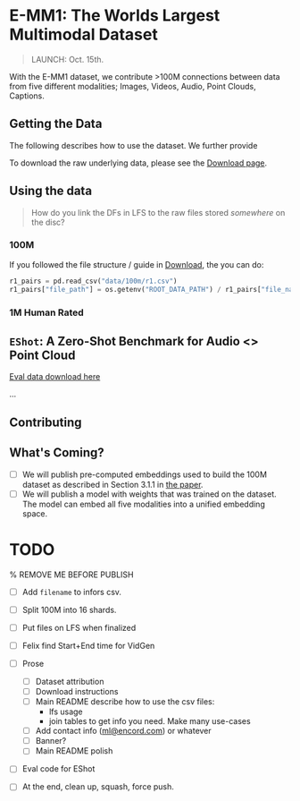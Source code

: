 # E-MM1: The Worlds Largest Multimodal Dataset

> LAUNCH: Oct. 15th.

With the E-MM1 dataset, we contribute >100M connections between data from five different modalities; Images, Videos, Audio, Point Clouds, Captions.

## Getting the Data

The following describes how to use the dataset. We further provide

To download the raw underlying data, please see the [Download page][download].

## Using the data

> How do you link the DFs in LFS to the raw files stored _somewhere_ on the disc?

### 100M

If you followed the file structure / guide in [Download][download], the you can do:

```python
r1_pairs = pd.read_csv("data/100m/r1.csv")
r1_pairs["file_path"] = os.getenv("ROOT_DATA_PATH") / r1_pairs["file_name"]
```

### 1M Human Rated

## `EShot`: A Zero-Shot Benchmark for Audio <> Point Cloud

[Eval data download here](gs://ml-team-data-bucket/eshot)

...

## Contributing

## What's Coming?

- [ ] We will publish pre-computed embeddings used to build the 100M dataset as described in Section 3.1.1 in [the paper][paper].
- [ ] We will publish a model with weights that was trained on the dataset. The model can embed all five modalities into a unified embedding space.

# TODO

% REMOVE ME BEFORE PUBLISH

- [ ] Add `filename` to infors csv.
- [ ] Split 100M into 16 shards.
- [ ] Put files on LFS when finalized
- [ ] Felix find Start+End time for VidGen
- [ ] Prose

  - [ ] Dataset attribution
  - [ ] Download instructions
  - [ ] Main README describe how to use the csv files:
    - lfs usage
    - join tables to get info you need. Make many use-cases
  - [ ] Add contact info (ml@encord.com) or whatever
  - [ ] Banner?
  - [ ] Main README polish

- [ ] Eval code for EShot
- [ ] At the end, clean up, squash, force push.

[paper]: ./supplementary/technical_report.pdf
[download]: ./DOWNLOAD.md
